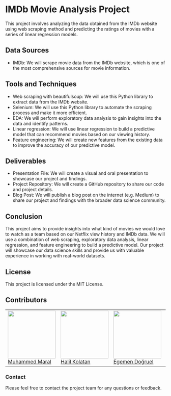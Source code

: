 # IMDb Movie Analysis Project

This project involves analyzing the data obtained from the IMDb website using web scraping method and predicting the ratings of movies with a series of linear regression models.

## Data Sources

* IMDb: We will scrape movie data from the IMDb website, which is one of the most comprehensive sources for movie information.

## Tools and Techniques

* Web scraping with beautifulsoup: We will use this Python library to extract data from the IMDb website.
* Selenium: We will use this Python library to automate the scraping process and make it more efficient.
* EDA: We will perform exploratory data analysis to gain insights into the data and identify patterns.
* Linear regression: We will use linear regression to build a predictive model that can recommend movies based on our viewing history.
* Feature engineering: We will create new features from the existing data to improve the accuracy of our predictive model.

## Deliverables

* Presentation File: We will create a visual and oral presentation to showcase our project and findings.
* Project Repository: We will create a GitHub repository to share our code and project details.
* Blog Post: We will publish a blog post on the internet (e.g. Medium) to share our project and findings with the broader data science community.

## Conclusion

This project aims to provide insights into what kind of movies we would love to watch as a team based on our Netflix view history and IMDb data. We will use a combination of web scraping, exploratory data analysis, linear regression, and feature engineering to build a predictive model. Our project will showcase our data science skills and provide us with valuable experience in working with real-world datasets.


## License
This project is licensed under the MIT License.


## Contributors
<table style="table-layout: fixed; width: 100%;">
  <tr>
    <td>
      <div>
        <a href="https://www.linkedin.com/in/muhammedmaral/"><img src="https://avatars.githubusercontent.com/u/78436518?v=4" width=150></a>
      </div>
      <a href="https://www.linkedin.com/in/muhammedmaral/"> Muhammed Maral </a>
    </td>
     <td>
      <div>
        <a href="https://github.com/hkolatan"><img src="https://avatars.githubusercontent.com/u/85988507?s=400&u=35029c900a7a6b10fc244a4f9f7df8252778360c&v=4" width=150></a>
      </div>
      <a href="https://github.com/hkolatan"> Halil Kolatan </a>
    </td>
 <td>
      <div>
        <a href="https://github.com/Egemendogruel35"><img src="https://avatars.githubusercontent.com/u/121460987?v=4" width=150></a>
      </div>
      <a href="https://github.com/Egemendogruel35"> Egemen Doğruel </a>
    </td>     
 <td>
      <div>
        <a href="https://github.com/aycetintugce"><img src="https://avatars.githubusercontent.com/u/126796817?v=4" width=150></a>
      </div>
      <a href="https://github.com/aycetintugce"> Tuğçe Ayçetin </a>
    </td>   
 <td>
      <div>
        <a href="https://github.com/ebrarolcer"><img src="https://avatars.githubusercontent.com/u/125158029?v=4" width=150></a>
      </div>
      <a href="https://github.com/ebrarolcer"> Ebrar Ölçer </a>
    </td>    
  </tr>
</table>

### Contact
Please feel free to contact the project team for any questions or feedback.
